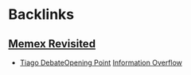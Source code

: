 
# Backlinks
## [Memex Revisited](<Memex Revisited.md>)
- [Tiago Debate](<Tiago Debate.md>)[Opening Point](<Opening Point.md>) [Information Overflow](<Information Overflow.md>)

